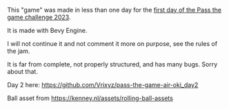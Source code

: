 This "game" was made in less than one day for the [first day of the Pass the game challenge 2023](https://itch.io/jam/day-1).

It is made with Bevy Engine.

I will not continue it and not comment it more on purpose, see the rules of the jam.

It is far from complete, not properly structured, and has many bugs. Sorry about that.

Day 2 here: https://github.com/Vrixyz/pass-the-game-air-oki_day2

Ball asset from https://kenney.nl/assets/rolling-ball-assets
